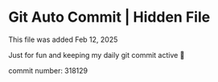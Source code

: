# Git Auto Commit | Hidden File

This file was added Feb 12, 2025

Just for fun and keeping my daily git commit active 🤪

commit number: 318129
